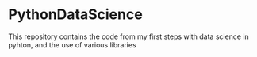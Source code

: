 # PythonDataScience
This repository contains the code from my first steps with data science in pyhton, and the use of various libraries
